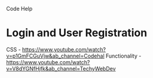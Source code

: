 Code Help

# Login and User Registration
CSS - https://www.youtube.com/watch?v=p1GmFCGuVjw&ab_channel=Codehal
Functionality - https://www.youtube.com/watch?v=V8dYGNfHjfk&ab_channel=TechyWebDev
